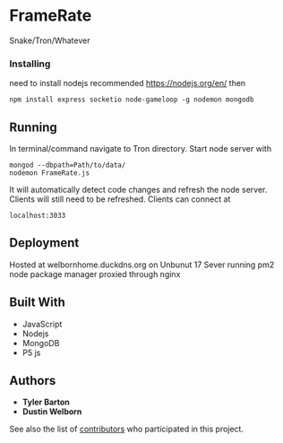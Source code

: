 # FrameRate

Snake/Tron/Whatever

### Installing

need to install nodejs recommended https://nodejs.org/en/ then

```
npm install express socketio node-gameloop -g nodemon mongodb
```

## Running

In terminal/command navigate to Tron directory. Start node server with

```
mongod --dbpath=Path/to/data/
nodemon FrameRate.js
```
It will automatically detect code changes and refresh the node server.
Clients will still need to be refreshed.
Clients can connect at

```
localhost:3033
```

## Deployment

Hosted at welbornhome.duckdns.org on Unbunut 17 Sever running pm2 node package manager proxied through nginx

## Built With

* JavaScript
* Nodejs
* MongoDB
* P5 js

## Authors

* **Tyler Barton**
* **Dustin Welborn**


See also the list of [contributors](https://github.com/Tweasy65/Tron/graphs/contributors) who participated in this project.
